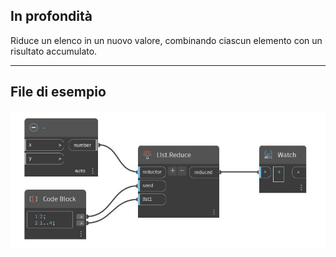 ## In profondità
Riduce un elenco in un nuovo valore, combinando ciascun elemento con un risultato accumulato.
___
## File di esempio

![Reduce](./CoreNodeModels.HigherOrder.Reduce_img.jpg)

